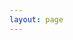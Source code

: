 ```yaml
---
layout: page
---
```


<script setup>
import {
  VPTeamPage,
  VPTeamPageTitle,
  VPTeamMembers,
  VPTeamPageSection
} from 'vitepress/theme'

const coreMembers = [
{
    avatar: 'https://www.github.com/tidyqa.png',
    name: 'Bruno Vučica',
    title: 'Tester',
    links: [
      { icon: 'github', link: 'https://github.com/tidyqa' },
      { icon: 'linkedin', link: 'https://hr.linkedin.com/in/bruno-vu%C4%8Dica-b9712892' }
    ]
  },

]
const partners = [
  {
    avatar: 'https://www.github.com/yyx990803.png',
    name: 'Evan You',
    title: 'Creator',
    links: [
      { icon: 'github', link: 'https://github.com/yyx990803' },
      { icon: 'twitter', link: 'https://twitter.com/youyuxi' }
    ]
  },
    {
    avatar: 'https://www.github.com/kiaking.png',
    name: 'Kia King Ishii',
    title: 'Developer',
    links: [
      { icon: 'github', link: 'https://github.com/kiaking' },
      { icon: 'twitter', link: 'https://twitter.com/KiaKing85' }
    ]
  },

]
</script>

<VPTeamPage>
  <VPTeamPageTitle>
    <template #title>Our Team</template>
    <template #lead>...</template>
  </VPTeamPageTitle>
  <VPTeamMembers size="medium" :members="coreMembers" />
  <VPTeamPageSection>
    <template #title>Big Thanks To</template>
    <template #lead>...</template>
    <template #members>
      <VPTeamMembers size="small" :members="partners" />
    </template>
  </VPTeamPageSection>
</VPTeamPage>
